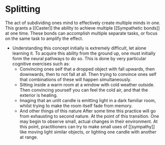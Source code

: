 # Splitting
The act of subdividing ones mind to effectively create multiple minds in one. This grants a [[Caster]] the ability to achieve multiple [[Sympathetic bonds]] at one time. These bonds can accomplish multiple separate tasks, or focus on the same task to amplify the effect.

- Understanding this concept initially is extremely difficult, let alone learning it. To acquire this ability from the ground up, one must initially form the neural pathways to do so. This is done by very particular cognitive exercises such as:
	- Convincing ones self that a dropped object with fall upwards, then downwards, then to not fall at all. Then trying to convince ones self that combinations of these will happen simultaneously.
	- Sitting inside a warm room at a window with cold weather outside. Then convincing yourself you can feel the cold air, and that the exterior is heating.
	- Imaging that an unlit candle is emitting light in a dark familiar room, whilst trying to make the room itself fade from memory.
	- And other things of this nature
After some time this practice will go from exhausting to second nature. At the point of this transition. One may begin to observe small, actual changes in their environment. At this point, practitioners can try to make small uses of [[sympathy]] like moving light similar objects, or lighting one candle with another at range.